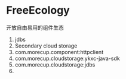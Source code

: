 # FreeEcology
开放自由易用的组件生态
1. jdbs
2. Secondary cloud storage
3. com.morecup.component:httpclient
4. com.morecup.cloudstorage:ykxc-java-sdk
5. com.morecup.cloudstorage:jdbs
6. 
